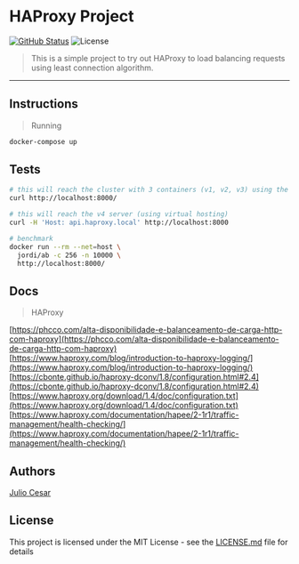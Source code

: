 # HAProxy Project

[![GitHub Status](https://badgen.net/github/status/julio-cesar-development/haproxy-project)](https://github.com/julio-cesar-development/haproxy-project)
![License](https://badgen.net/badge/license/MIT/blue)

> This is a simple project to try out HAProxy to load balancing requests using least connection algorithm.<br>

---

## Instructions

> Running

```bash
docker-compose up
```

## Tests

```bash
# this will reach the cluster with 3 containers (v1, v2, v3) using the default_backend of Haproxy
curl http://localhost:8000/

# this will reach the v4 server (using virtual hosting)
curl -H 'Host: api.haproxy.local' http://localhost:8000

# benchmark
docker run --rm --net=host \
  jordi/ab -c 256 -n 10000 \
  http://localhost:8000/
```

## Docs

> HAProxy

[https://phcco.com/alta-disponibilidade-e-balanceamento-de-carga-http-com-haproxy](https://phcco.com/alta-disponibilidade-e-balanceamento-de-carga-http-com-haproxy)<br>
[https://www.haproxy.com/blog/introduction-to-haproxy-logging/](https://www.haproxy.com/blog/introduction-to-haproxy-logging/)<br>
[https://cbonte.github.io/haproxy-dconv/1.8/configuration.html#2.4](https://cbonte.github.io/haproxy-dconv/1.8/configuration.html#2.4)<br>
[https://www.haproxy.org/download/1.4/doc/configuration.txt](https://www.haproxy.org/download/1.4/doc/configuration.txt)<br>
[https://www.haproxy.com/documentation/hapee/2-1r1/traffic-management/health-checking/](https://www.haproxy.com/documentation/hapee/2-1r1/traffic-management/health-checking/)<br>

## Authors

[Julio Cesar](https://github.com/julio-cesar-development)

## License

This project is licensed under the MIT License - see the [LICENSE.md](LICENSE.md) file for details
